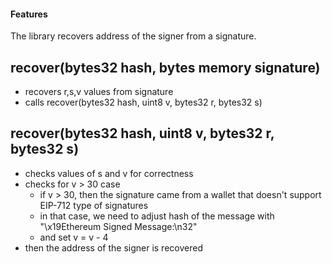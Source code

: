 #### Features

The library recovers address of the signer from a signature.
## recover(bytes32 hash, bytes memory signature)
- recovers r,s,v values from signature
- calls recover(bytes32 hash, uint8 v, bytes32 r, bytes32 s)
## recover(bytes32 hash, uint8 v, bytes32 r, bytes32 s)
- checks values of s and v for correctness
- checks for v > 30 case
    - if v > 30, then the signature came from a wallet that doesn't support EIP-712 type of signatures
    - in that case, we need to adjust hash of the message with "\x19Ethereum Signed Message:\n32"
    - and set v = v - 4
- then the address of the signer is recovered